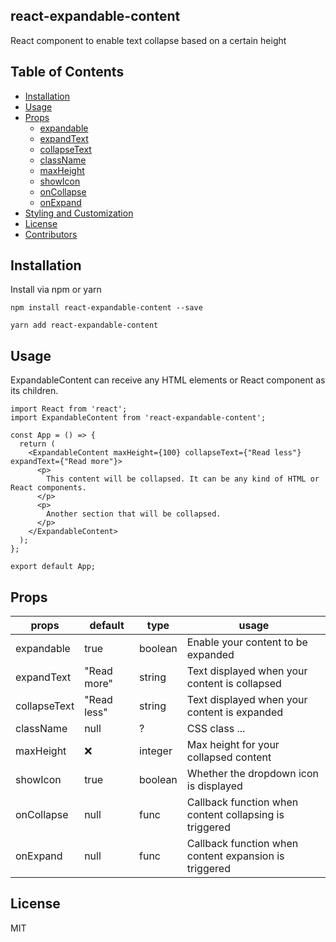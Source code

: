 ## react-expandable-content

React component to enable text collapse based on a certain height

## Table of Contents

- [Installation](#installation)
- [Usage](#usage)
- [Props](#props)
  - [expandable](#expandable)
  - [expandText](#expandtext)
  - [collapseText](#collapsetext)
  - [className](#classname)
  - [maxHeight](#maxheight)
  - [showIcon](#showIcon)
  - [onCollapse](#oncollapse)
  - [onExpand](#onexpand)
- [Styling and Customization](#styling-and-customization)
- [License](#license)
- [Contributors](#contributors)

## Installation

Install via npm or yarn

```
npm install react-expandable-content --save

yarn add react-expandable-content
```

## Usage

ExpandableContent can receive any HTML elements or React component as its children.

```
import React from 'react';
import ExpandableContent from 'react-expandable-content';

const App = () => {
  return (
    <ExpandableContent maxHeight={100} collapseText={"Read less"} expandText={"Read more"}>
      <p>
        This content will be collapsed. It can be any kind of HTML or React components.
      </p>
      <p>
        Another section that will be collapsed.
      </p>
    </ExpandableContent>
  );
};

export default App;
```

## Props

| props  	| default  	|  type 	| usage |
|---	|---	|---	|---  |
|  expandable	|  true 	| boolean 	| Enable your content to be expanded    |
|  expandText 	|  "Read more" 	|  string 	|  Text displayed when your content is collapsed    |
|  collapseText 	|   "Read less"	|  string 	| Text displayed when your content is expanded    |
|  className 	|   null	|  ? 	| CSS class ...    |
|  maxHeight 	|   :x:	|  integer 	| Max height for your collapsed content  |
|  showIcon 	|   true	|  boolean 	| Whether the dropdown icon is displayed    |
|  onCollapse 	|  null 	|  func 	| Callback function when content collapsing is triggered    |
|  onExpand 	|   null	|  func 	| Callback function when content expansion is triggered    |

## License

MIT